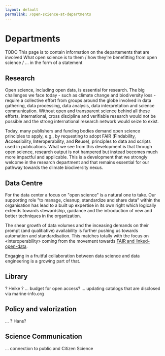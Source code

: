 ```yaml
---
layout: default
permalink: /open-science-at-departments
---
```


# Departments

TODO 
This page is to contain information on the departements that are involved
What open science is to them / how they're benefitting from open science / ... in the form of a statement


## Research <a name="research"></a>

Open science, including open data, is essential for research. The big challenges we face today - such as climate change and biodiversity loss - require a collective effort from groups around the globe involved in data gathering, data processing, data analysis, data interpretation and science communication. Without open and transparent science behind all these efforts, international, cross discipline and verifiable research would not be possible and the strong international research network would seize to exist. 


Today, many publishers and funding bodies demand open science principles to apply, e.g., by requesting to adopt FAIR (**F**indability, **A**ccessibility, **I**nteroperability, and **R**euse), principles to data and scripts used in publications. What we see from this development is that through open science, research output is not hampered but instead becomes much more impactful and applicable. This is a development that we strongly welcome in the research department and that remains essential for our pathway towards the climate biodiversity nexus.


## Data Centre <a name="vmdc"></a>

For the data center a focus on "open science" is a natural one to take. Our supporting role "to manage, cleanup, standardize and share data" within the organisation has lead to a built up expertise in its own right which logically extends towards stewardship, guidance and the introduction of new and better techniques in the organization.  

The shear growth of data volumes and the inceasing demands on their prompt (and qualitiative) availability is further pushing us towards automation and standardisation. This matches totally with the focus on «interoperability» coming from the movement towards [FAIR and linked-open-data](/fair-open-data).

Engaging in a fruitful collaboration between data science and data engineering is a growing part of that.  


## Library <a name="lib"></a>
  ? Heike ?
  ... budget for open access?
  ... updating catalogs that are disclosed via marine-info.org


## Policy and valorization <a name="valinno"></a>

  ... ? Hans?

## Science Communication <a name="scicom"></a>

  ... connection to public and Citizen Science


